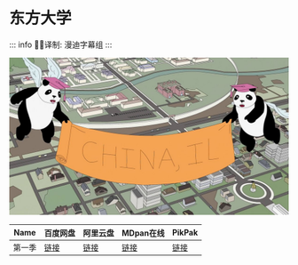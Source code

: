 # 东方大学

::: info
✍🏻译制: 漫迪字幕组
:::

![China,_IL.jpg](China_IL.jpg)

| Name | 百度网盘 | 阿里云盘 | MDpan在线 | PikPak |
| --- | --- | --- | --- | --- |
| 第一季 |[链接](https://pan.baidu.com/s/1YebQ17vIhz8eImnNhHv_CQ?pwd=r85z) |[链接](https://www.alipan.com/s/nVyYea1hE4J) |[链接](https://pan.mdsub.top/zh-CN/%E4%B8%9C%E6%96%B9%E5%A4%A7%E5%AD%A6/S1/) |[链接](https://mypikpak.com/s/VNmWbAm5AE176gIOFI8CzSXZo1) |